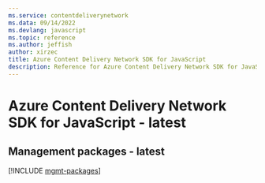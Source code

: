 ```yaml
---
ms.service: contentdeliverynetwork
ms.data: 09/14/2022
ms.devlang: javascript
ms.topic: reference
ms.author: jeffish
author: xirzec
title: Azure Content Delivery Network SDK for JavaScript
description: Reference for Azure Content Delivery Network SDK for JavaScript
---
```

# Azure Content Delivery Network SDK for JavaScript - latest

## Management packages - latest
[!INCLUDE [mgmt-packages](content-delivery-network-mgmt-index.md)]